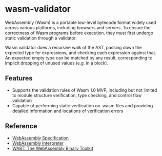 # wasm-validator
WebAssembly (Wasm) is a portable low-level bytecode format widely used across various platforms, including browsers and servers. To ensure the correctness of Wasm programs before execution, they must first undergo static validation through a validator.

Wasm validator does a recursive walk of the AST, passing down the expected type for expressions, and checking each expression against that. An expected empty type can be matched by any result, corresponding to implicit dropping of unused values (e.g. in a block).

## Features
 
- Supports the validation rules of Wasm 1.0 MVP, including but not limited to module structure verification, type checking, and control flow validation
- Capable of performing static verification on .wasm files and providing detailed information and locations of verification errors 

## Reference

- [WebAssembly Specification](https://webassembly.github.io/spec/core/valid/index.html)
- [WebAssembly Interpreter](https://github.com/WebAssembly/spec/tree/main/interpreter)
- [WABT: The WebAssembly Binary Toolkit](https://github.com/WebAssembly/wabt)
